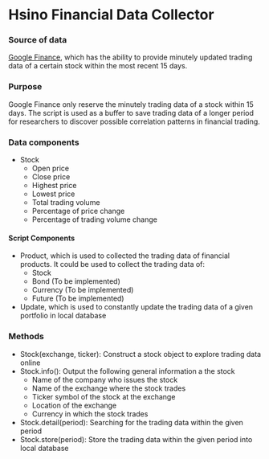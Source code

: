 # Hsino Financial Data Collector

### Source of data
[Google Finance](https://www.google.com/finance), which has the ability to provide minutely updated trading data of a certain stock within the most recent 15 days. 

### Purpose
Google Finance only reserve the minutely trading data of a stock within 15 days. The script is used as a buffer to save trading data of a longer period for researchers to discover possible correlation patterns in financial trading.

### Data components
- Stock
	* Open price
	* Close price
	* Highest price
	* Lowest price
	* Total trading volume
	* Percentage of price change
	* Percentage of trading volume change

#### Script Components
- Product, which is used to collected the trading data of financial products. It could be used to collect the trading data of:
	* Stock
	* Bond		(To be implemented)
	* Currency 	(To be implemented)
	* Future 	(To be implemented)
- Update, which is used to constantly update the trading data of a given portfolio in local database

### Methods
- Stock(exchange, ticker): Construct a stock object to explore trading data online
- Stock.info(): Output the following general information a the stock
	* Name of the company who issues the stock
	* Name of the exchange where the stock trades
	* Ticker symbol of the stock at the exchange
	* Location of the exchange
	* Currency in which the stock trades
- Stock.detail(period): Searching for the trading data within the given period
- Stock.store(period): Store the trading data within the given period into local database
